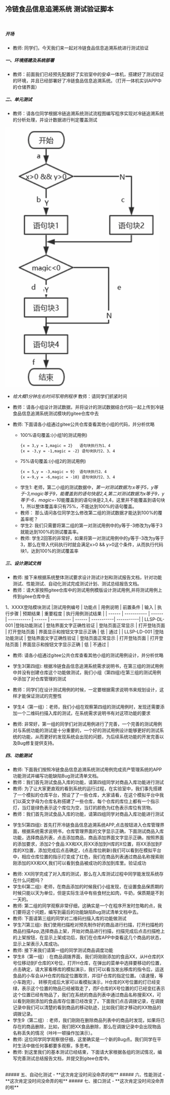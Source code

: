 ## 冷链食品信息追溯系统 测试验证脚本
<br>

##### 开场
- 教师: 同学们，今天我们来一起对冷链食品信息追溯系统进行测试验证



##### 一、环境搭建及系统部署

- 教师：前面我们已经预先配置好了实验室中的安卓一体机，搭建好了测试验证的环境，并且已经部署好了冷链食品信息追溯系统。（打开一体机实训APP中的仓储界面）
 
##### 二、单元测试
- 教师：请各位同学根据冷链追溯系统测试流程图编写程序实现对冷链追溯系统的分析处理，并设计数据进行判定覆盖测试

![pic1](pics/pic1.png)

- *给大概1分钟左右时间写用例程序* 教师：请同学们抓紧时间 
- 教师：请各小组设计测试数据，并将设计的测试数据结合代码一起上传到冷链食品信息追溯系统测试模块的gitee仓库中去
- 教师: 下面请各小组通过gitee公共仓库查看其他小组的代码，并分析优略
  - 100%语句覆盖:(小组1的测试用例)  
    ```
    {x = 3,y = 1,magic = 2}   语句块执行为1、4
    {x = -3,y = -1,magic = -2} 语句块执行2、3、4
    ```
  - 75%语句覆盖:(小组2的测试用例)
    ```
    {x = 5,y = -3,magic = 9}  语句块执行2、4
    {x =-9,y = -6,magic = -10} 语句块执行2、3、4
    ```
  + 学生1: 老师，第二小组的测试数据中，*第一对测试数据为:x等于5，y等于-3,magic等于9，能覆盖到的语句快是2,4,第二对测试数据为x等于9，y等于-6，magic=-10*能覆盖到的语句块是2,3,4，这里并不能覆盖到语句块1，所以整体覆盖率只有75%，不能达到100%的语句覆盖。
  - 教师： 那么请问各位同学怎么修改第二组的测试数据才能达到100%的覆盖率呢？
  
  + 学生2: 我们只需要将第二组的第一对测试用例中的y等于-3修改为y等于3就能达到100%的测试覆盖率。
  
  - 教师: 学生2回答的非常好，如果将第一对测试用例中的y等于-3改为y等于3，那么在带入代码执行时就会满足x>0 && y>0这个条件，从而执行代码块1，达到100%的测试覆盖率

##### 三、设计测试文档
  - 教师: 接下来根据系统整体测试要求设计测试计划和测试报告文档，针对功能测试、性能测试、自动化测试完成测试计划、测试总结报告文档。
  - 教师：请大家按照gitee仓库中的测试用例模版设计测试用例,并将测试用例上传到gitee仓库中去
 
  1、XXXX登陆模块测试
  |测试用例编号  | 功能点 | 用例说明 | 前置条件 | 输入 | 执行步骤 | 预期结果 | 重要程度 | 执行用例测试结果  |
  | ------      | ----------- | ------                 | -----------      | ------       | ----------    | ------                     | -----------| -----------|
  | LLSP-DL-001 |登陆功能测试 | 登陆界面文字正确性验证 | 登陆页面正常显示 | 打开登陆页面 | 打开登陆页面    | 界面显示和按钮文字显示正确 | 低         | 通过       |
  | LLSP-LD-001 |登陆功能测试 | 登陆界面文字正确性验证 | 登陆页面正常显示 | 打开登陆页面 | 打开登陆页面  | 界面显示和按钮文字显示正确 | 低         | 不通过     |

  - 教师: 请各小组通过gitee公共仓库查看其他小组的测试用例设计，并分析优略
  + 学生3(第四组): 根据冷链食品信息追溯系统需求说明书，在第三组的测试用例中并没有创建仓库这个功能做测试，我们小组（第四组)在第三组的测试用例中添加了对仓库管理的测试
  - 教师：同学们在设计测试用例的时候，一定要根据需求说明书来规划设计，这样才能保证测试的完整性
  + 学生4（第一组）：老师，我们小组在观察第四组的测试用例时，发现还需要添加一个二维码扫描入库的测试，在系统需求说明书有对这项功能的要求
  - 教师: 非常好，第一组的同学们对测试用例进行了完善，一个完善的测试用例对与系统功能的测试是十分重要的，一个好的测试用例设计能够更好的测试系统的功能，从而更好的发现系统会出现的问题，为后续系统功能的开发完善以及Bug修复提供支持。

##### 四、功能测试
  - 教师: 下面我们按照冷链食品信息追溯系统测试用例完成资产管理系统的APP功能测试并编写功能缺陷Bug测试清单文档。
  - 教师：我们首先测试食品入库的功能，请第四组同学对商品入库功能进行测试
  - 教师: 为了让大家更直观的看到系统的运行过程，在实验室中，我们事先搭建了一个模拟的仓库平台，预设了了一些仓库，大家请看，在这个模拟平台中我们以英文字母为仓库名称搭建了一些仓库，每个仓库的库位上都有一个指示灯，当灯是绿色表示这个库位为空，当灯的颜色为红色表示库位有货物。
  - 教师：我们首先测试食品入库的功能，请第四组同学对商品入库功能进行测试
  + 学生5(第四组): 首先打开冷链食品信息追溯系统APP,点击按钮进入仓库管理界面，根据系统需求说明书，仓库管理界面的文字显示正确，下面测试商品入库功能，选择商品列表，点击添加商品，商品添加界面文字显示正确，按照界面的添加要求，添加2个食品:XX和XX,将XX添加到H库的X位置，将XX添加到F库的X位置，添加完成后点击确定，(点击库位刷新)我们可以看到在模拟平台中，相应仓库位置的指示灯变成了红色，我们在商品列表通过商品名称搜索刚刚添加的XX和XX,我们可以看到食品被成功的添加到库里。验证成功
  - 教师: XX同学完成了对入库的测试，那么在入库测试过程中同学能发现系统存在什么问题吗？
  - 学生6(第二组): 老师，在商品添加的时候我们小组发现，在设置食品保质期的时候只能以天为单位，但是实际生活中有些食材比如肉，牛奶，保质期是不到一天的。
  - 教师: 第二组的同学观察非常仔细，这确实是一个在程序开发时忽略的点，我们要将这个问题，编写到最后的功能缺陷Bug测试清单文档中去。
  - 教师: 下面请第三组的同学对二维码扫描入库的功能做测试
  - 学生7(第三组): 我们使用扫描枪对预先制作好的商品进行扫描，打开扫描枪的商品扫描App,选择商品上架，开始对商品进行扫描，扫描完成后点击扫描枪上的上架按钮，在显示上架成功后，我们在仓库APP中查看这几个商品的状态，显示上架表示入库成功。
  - 教师: 接下来我们请第一组的同学测试商品调度功能
  - 学生8（第一组）: 在商品调拨界面，我们将刚刚添加的食品XX，从H仓库的X号位移动到F仓库的X号位，打开H仓库，在弹出的菜单中选择要移动的位置，点击确定，请大家看移库的模拟演示，我们可以看当发出移库的指令后，运送食品的小车会从H仓库的指定位置取货，并往F仓库的指定位置。（语速慢，等小车跑完）， 转移完成后大家可以看模拟演示，H仓库的X号位置的灯已经变绿，表示这个位置的物品已经被取走了，而F仓库的X号位置的灯已经变红表示这个位置已经有物品了，我们在系统的商品列表中通过商品名称搜索XX，可以看到刚刚添加的食品库存位置已经改变了。下面我们点击调拨记录，在调拨记录中我们可以清楚的看到商品的移动轨迹，比如我们刚才移动的XX物品的调拨记录。
  - 学生9（第二组）: 老师，我们刚刚在删除商品列表中的商品时发现，如果将已存在的商品删除，比如，我们把XX食品删除，那么在调拨记录中会出现物品名称丢失的情况（咔咔一顿操作加演示）。
  - 教师: 这位同学同学观察很仔细，这里确实是一个新的Bug点。我们同学在平时生活中做任何事都要多观察，多思考。
  - 教师: 到这里我们的基本测试已经结束，下面请大家根据各组的测试情况，编写完善测试总结报告文档，并提交到gitee仓库中。
<br>
##### 五、自动化测试
- **这次肯定没时间没命弄的啦**
##### 六、性能测试
- **这次肯定没时间没命弄的啦**
##### 七、接口测试
- **这次肯定没时间没命弄的啦**
 

